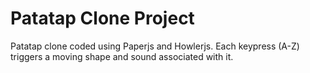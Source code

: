 <h1>Patatap Clone Project</h1>
Patatap clone coded using Paperjs and Howlerjs. Each keypress (A-Z) triggers a moving shape and sound associated with it.
